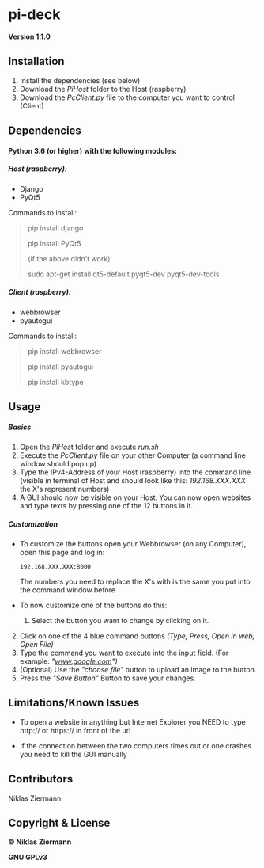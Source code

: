 # pi-deck
**Version 1.1.0**

## Installation

1. Install the dependencies (see below)
2. Download the *PiHost* folder to the Host (raspberry)
3. Download the *PcClient.py* file to the computer you want to control (Client)



## Dependencies

#### Python 3.6 (or higher) with the following modules:

##### Host (raspberry):

- Django
- PyQt5

Commands to install:

> pip install django
>
> pip install PyQt5
>
> 
>
> (if the above didn't work):
>
> sudo apt-get install qt5-default pyqt5-dev pyqt5-dev-tools

##### Client (raspberry):

- webbrowser
- pyautogui

Commands to install:

> pip install webbrowser
>
> pip install pyautogui
>
> pip install kbtype



## Usage

##### Basics

1. Open the *PiHos*t folder and execute *run.sh*
2. Execute the *PcClient.py* file on your other Computer (a command line window should pop up)
3. Type the IPv4-Address of your Host (raspberry) into the command line (visible in terminal of Host and should look like this: *192.168.XXX.XXX* the X's represent numbers)
4. A GUI should now be visible on your Host. You can now open websites and type texts by pressing one of the 12 buttons in it.

##### Customization

- To customize the buttons open your Webbrowser (on any Computer), open this page and log in:

  `192.168.XXX.XXX:8000`

  The numbers you need to replace the X's with is the same you put into the command window before

- To now customize one of the buttons do this:

  1. Select the button you want to change by clicking on it.
2. Click on one of the 4 blue command buttons *(Type, Press, Open in web, Open File)*
  3. Type the command you want to execute into the input field. (For example: *"www.google.com")*
4. (Optional) Use the *"choose file"* button to upload an image to the button.
  5. Press the *"Save Button"* Button to save your changes.



## Limitations/Known Issues

- To open a website in anything but Internet Explorer you NEED to type http:// or https:// in front of the url

- If the connection between the two computers times out or one crashes you need to kill the GUI manually

  

## Contributors

Niklas Ziermann

## Copyright & License

**© Niklas Ziermann** 

**GNU GPLv3**

